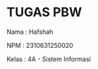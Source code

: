 <h1>TUGAS PBW</h1>

<P>Nama  : Hafshah </P>
<p>NPM   : 2310631250020 </p>
<p>Kelas : 4A - Sistem Informasi </p>

